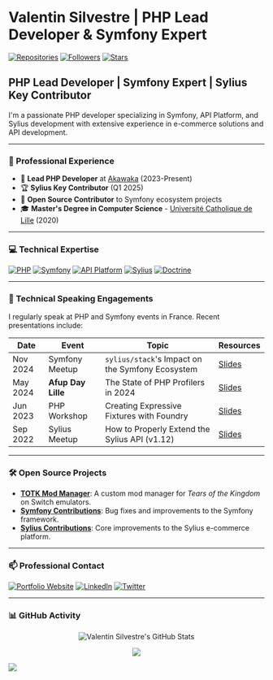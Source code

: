 # Valentin Silvestre | PHP Lead Developer & Symfony Expert

<p align="left">
  <a href="https://github.com/vasilvestre?tab=repositories" target="_blank"><img alt="Repositories" src="https://img.shields.io/badge/Repositories-20+-blueviolet?style=for-the-badge"></a>
  <a href="https://github.com/vasilvestre?tab=followers" target="_blank"><img alt="Followers" src="https://img.shields.io/github/followers/vasilvestre?style=for-the-badge&color=236ad3"></a>
  <a href="https://github.com/vasilvestre?tab=stars" target="_blank"><img alt="Stars" src="https://img.shields.io/github/stars/vasilvestre?style=for-the-badge&color=236ad3"></a>
</p>

## PHP Lead Developer | Symfony Expert | Sylius Key Contributor

I'm a passionate PHP developer specializing in Symfony, API Platform, and Sylius development with extensive experience in e-commerce solutions and API development.

---

### 🚀 Professional Experience
- 🔭 **Lead PHP Developer** at [Akawaka](https://www.akawaka.fr/) (2023-Present)
- 🏆 **Sylius Key Contributor** (Q1 2025)
- 🌱 **Open Source Contributor** to Symfony ecosystem projects
- 🎓 **Master's Degree in Computer Science** - [Université Catholique de Lille](https://www.univ-catholille.fr/) (2020)

---

### 💻 Technical Expertise
<p align="left">
  <a href="https://www.php.net/" target="_blank"><img alt="PHP" src="https://img.shields.io/badge/PHP-777BB4?style=for-the-badge&logo=php&logoColor=white"></a>
  <a href="https://symfony.com/" target="_blank"><img alt="Symfony" src="https://img.shields.io/badge/Symfony-000000?style=for-the-badge&logo=symfony&logoColor=white"></a>
  <a href="https://api-platform.com/" target="_blank"><img alt="API Platform" src="https://img.shields.io/badge/API_Platform-4299E1?style=for-the-badge&logo=api-platform&logoColor=white"></a>
  <a href="https://sylius.com/fr/" target="_blank"><img alt="Sylius" src="https://img.shields.io/badge/Sylius-1ABDE6?style=for-the-badge&logo=sylius&logoColor=white"></a>
  <a href="https://www.doctrine-project.org/" target="_blank"><img alt="Doctrine" src="https://img.shields.io/badge/Doctrine-F56D39?style=for-the-badge&logo=doctrine&logoColor=white"></a>
</p>

---

### 🎤 Technical Speaking Engagements
I regularly speak at PHP and Symfony events in France. Recent presentations include:

| Date      | Event             | Topic                                            | Resources                                                                |
|-----------|-------------------|--------------------------------------------------|--------------------------------------------------------------------------|
| Nov 2024  | Symfony Meetup    | `sylius/stack`'s Impact on the Symfony Ecosystem | [Slides](https://github.com/vasilvestre/sylius-stack-slides)            |
| May 2024  | **Afup Day Lille**| The State of PHP Profilers in 2024               | [Slides](https://github.com/vasilvestre/profiler-slides)                |
| Jun 2023  | PHP Workshop      | Creating Expressive Fixtures with Foundry        | [Slides](https://github.com/vasilvestre/foundry-slides)                 |
| Sep 2022  | Sylius Meetup     | How to Properly Extend the Sylius API (v1.12)    | [Slides](https://github.com/vasilvestre/extending-sylius-1.12-09-22)    |

---

### 🛠️ Open Source Projects
- **[TOTK Mod Manager](https://github.com/vasilvestre/totk-mod-manager-for-switch-emulators)**: A custom mod manager for *Tears of the Kingdom* on Switch emulators.
- **[Symfony Contributions](https://github.com/symfony/symfony/pulls?q=author%3Avasilvestre)**: Bug fixes and improvements to the Symfony framework.
- **[Sylius Contributions](https://github.com/Sylius/Sylius/pulls?q=author%3Avasilvestre)**: Core improvements to the Sylius e-commerce platform.

---

### 📫 Professional Contact
<p align="left">
  <a href="https://vasilvestre.github.io/" target="_blank"><img alt="Portfolio Website" src="https://img.shields.io/badge/Portfolio-3b5998?style=for-the-badge&logo=google-chrome&logoColor=white"></a>
  <a href="https://www.linkedin.com/in/valentin-silvestre-dev/" target="_blank"><img alt="LinkedIn" src="https://img.shields.io/badge/LinkedIn-0077B5?style=for-the-badge&logo=linkedin&logoColor=white"></a>
  <a href="https://twitter.com/valentinsilves" target="_blank"><img alt="Twitter" src="https://img.shields.io/badge/Twitter-1DA1F2?style=for-the-badge&logo=twitter&logoColor=white"></a>
</p>

---

### 📊 GitHub Activity

<p align="center"> 
  <img align="center" alt="Valentin Silvestre's GitHub Stats" src="https://github-readme-stats.vercel.app/api?username=vasilvestre&count_private=1&show_icons=true" />
</p>

<p align="center">
  <img src="https://profile-counter.glitch.me/vasilvestre/count.svg" />
</p>

![](https://komarev.com/ghpvc/?username=vasilvestre)

